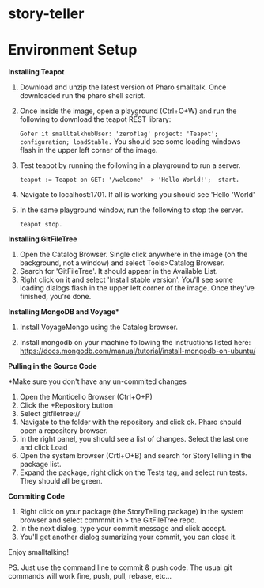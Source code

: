 # story-teller

# Environment Setup


**Installing Teapot**

1.	Download and unzip the latest version of Pharo smalltalk. Once downloaded run the pharo shell script.
2.	Once inside the image, open a playground (Ctrl+O+W) and run the following to download the teapot REST library:

	``
	Gofer it
		smalltalkhubUser: 'zeroflag' project: 'Teapot'; 
		configuration;
		loadStable.
	``
	You should see some loading windows flash in the upper left corner of the image.


3.	Test teapot by running the following in a playground to run a server.

	``
	teapot := Teapot on
		GET: '/welcome' -> 'Hello World!'; 
		start.
	``

4.	Navigate to localhost:1701. If all is working you should see 'Hello 'World'
5.	In the same playground window, run the following to stop the server.

	``teapot stop.``

**Installing GitFileTree**

1.	Open the Catalog Browser. Single click anywhere in the image (on the background, not a window) and select Tools>Catalog Browser.
2.	Search for 'GitFileTree'. It should appear in the Available List.
3.	Right click on it and select 'Install stable version'. You'll see some loading dialogs flash in the upper left corner of the image. Once they've finished, you're done.

**Installing MongoDB and Voyage***

1.	Install VoyageMongo using the Catalog browser.

2.	Install mongodb on your machine following the instructions listed here:
	https://docs.mongodb.com/manual/tutorial/install-mongodb-on-ubuntu/


**Pulling in the Source Code**

*Make sure you don't have any un-commited changes

1.	Open the Monticello Browser (Ctrl+O+P)
2.	Click the +Repository button
3.	Select gitfiletree://
4.	Navigate to the folder with the repository and click ok. Pharo should open a repository browser.
5.	In the right panel, you should see a list of changes. Select the last one and click Load
6.	Open the system browser (Crtl+O+B) and search for StoryTelling in the package list.
7.	Expand the package, right click on the Tests tag, and select run tests. They should all be green.

**Commiting Code**

1.	Right click on your package (the StoryTelling package) in the system browser and select commmit in > the GitFileTree repo.
2.	In the next dialog, type your commit message and click accept.
3.	You'll get another dialog sumarizing your commit, you can close it.

Enjoy smalltalking!

PS. Just use the command line to commit & push code. The usual git commands will work fine, push, pull, rebase, etc...

